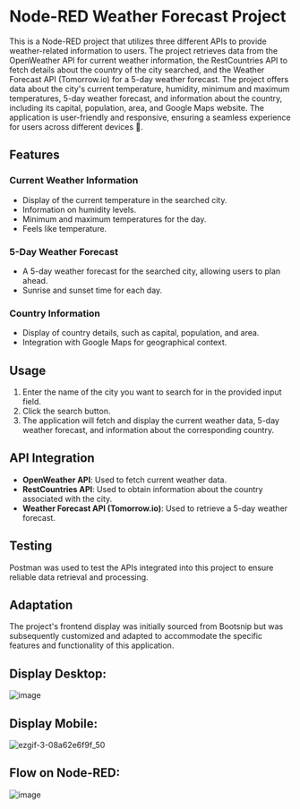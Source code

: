 # Node-RED Weather Forecast Project

This is a Node-RED project that utilizes three different APIs to provide weather-related information to users. The project retrieves data from the OpenWeather API for current weather information, the RestCountries API to fetch details about the country of the city searched, and the Weather Forecast API (Tomorrow.io) for a 5-day weather forecast. The project offers data about the city's current temperature, humidity, minimum and maximum temperatures, 5-day weather forecast, and information about the country, including its capital, population, area, and Google Maps website. The application is user-friendly and responsive, ensuring a seamless experience for users across different devices 📱.

## Features

### Current Weather Information
- Display of the current temperature in the searched city.
- Information on humidity levels.
- Minimum and maximum temperatures for the day.
- Feels like temperature.

### 5-Day Weather Forecast
- A 5-day weather forecast for the searched city, allowing users to plan ahead.
- Sunrise and sunset time for each day.

### Country Information
- Display of country details, such as capital, population, and area.
- Integration with Google Maps for geographical context.

## Usage

1. Enter the name of the city you want to search for in the provided input field.
2. Click the search button.
3. The application will fetch and display the current weather data, 5-day weather forecast, and information about the corresponding country.

## API Integration

- **OpenWeather API**: Used to fetch current weather data.
- **RestCountries API**: Used to obtain information about the country associated with the city.
- **Weather Forecast API (Tomorrow.io)**: Used to retrieve a 5-day weather forecast.

## Testing

Postman was used to test the APIs integrated into this project to ensure reliable data retrieval and processing.

## Adaptation

The project's frontend display was initially sourced from Bootsnip but was subsequently customized and adapted to accommodate the specific features and functionality of this application.


## Display Desktop:
![image](https://github.com/laraberns/node-red-weather-app/assets/133805423/6a42fb4e-7adc-459b-b365-c8cf8d9ea741)

## Display Mobile:
![ezgif-3-08a62e6f9f_50](https://github.com/laraberns/node-red-weather-app/assets/133805423/9d220812-9ee3-43da-a2e6-f8e2489490e6)

## Flow on Node-RED:
![image](https://github.com/laraberns/node-red-weather-app/assets/133805423/f0b50cba-1e5f-494e-9767-edceed327b98)




